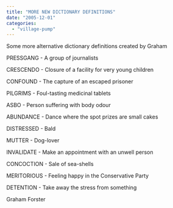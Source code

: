 ```yaml
---
title: "MORE NEW DICTIONARY DEFINITIONS"
date: "2005-12-01"
categories: 
  - "village-pump"
---
```


Some more alternative dictionary definitions created by Graham

PRESSGANG - A group of journalists

CRESCENDO - Closure of a facility for very young children

CONFOUND - The capture of an escaped prisoner

PILGRIMS - Foul-tasting medicinal tablets

ASBO - Person suffering with body odour

ABUNDANCE - Dance where the spot prizes are small cakes

DISTRESSED - Bald

MUTTER - Dog-lover

INVALIDATE - Make an appointment with an unwell person

CONCOCTION - Sale of sea-shells

MERITORIOUS - Feeling happy in the Conservative Party

DETENTION - Take away the stress from something

Graham Forster
